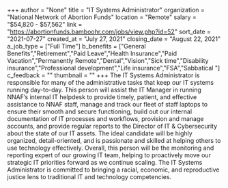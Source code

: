 +++
author = "None"
title = "IT Systems Administrator"
organization = "National Network of Abortion Funds"
location = "Remote"
salary = "$54,820 - $57,562"
link = "https://abortionfunds.bamboohr.com/jobs/view.php?id=52"
sort_date = "2021-07-27"
created_at = "July 27, 2021"
closing_date = "August 22, 2021"
a_job_type = ["Full Time"]
b_benefits = ["General Benefits","Retirement","Paid Leave","Health Insurance","Paid Vacation","Permanently Remote","Dental","Vision","Sick time","Disability insurance","Professional development","Life insurance","FSA","Sabbatical "]
c_feedback = ""
thumbnail = ""
+++
The IT Systems Administrator is responsible for many of the administrative tasks that keep our IT systems running day-to-day. This person will assist the IT Manager in running NNAF’s internal IT helpdesk to provide timely, patient, and effective assistance to NNAF staff, manage and track our fleet of staff laptops to ensure their smooth and secure functioning, build out our internal documentation of IT processes and workflows, provision and manage accounts, and provide regular reports to the Director of IT & Cybersecurity about the state of our IT assets. The ideal candidate will be highly organized, detail-oriented, and is passionate and skilled at helping others to use technology effectively. Overall, this person will be the monitoring and reporting expert of our growing IT team, helping to proactively move our strategic IT priorities forward as we continue scaling. The IT Systems Administrator is committed to bringing a racial, economic, and reproductive justice lens to traditional IT and technology competencies.